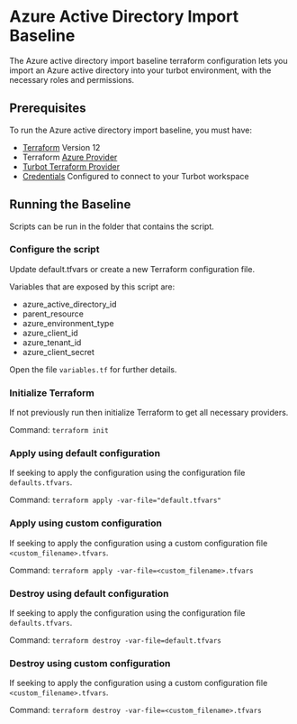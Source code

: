 # Azure Active Directory Import Baseline

The Azure active directory import baseline terraform configuration lets you import an Azure active directory into your turbot environment, with the necessary roles and permissions.

## Prerequisites

To run the Azure active directory import baseline, you must have:

- [Terraform](https://www.terraform.io) Version 12
- Terraform [Azure Provider](https://www.terraform.io/docs/providers/azurerm/index.html)
- [Turbot Terraform Provider](https://github.com/turbotio/terraform-provider-turbot)
- [Credentials](https://turbot.com/v5/docs/reference/cli/installation#setup-your-turbot-credentials) Configured to connect to your Turbot workspace

## Running the Baseline

Scripts can be run in the folder that contains the script.

### Configure the script

Update default.tfvars or create a new Terraform configuration file.

Variables that are exposed by this script are:

- azure_active_directory_id
- parent_resource
- azure_environment_type
- azure_client_id
- azure_tenant_id
- azure_client_secret

Open the file `variables.tf` for further details.

### Initialize Terraform

If not previously run then initialize Terraform to get all necessary providers.

Command: `terraform init`

### Apply using default configuration

If seeking to apply the configuration using the configuration file `defaults.tfvars`.

Command: `terraform apply -var-file="default.tfvars"`

### Apply using custom configuration

If seeking to apply the configuration using a custom configuration file `<custom_filename>.tfvars`.

Command: `terraform apply -var-file=<custom_filename>.tfvars`

### Destroy using default configuration

If seeking to apply the configuration using the configuration file `defaults.tfvars`.

Command: `terraform destroy -var-file=default.tfvars`

### Destroy using custom configuration

If seeking to apply the configuration using a custom configuration file `<custom_filename>.tfvars`.

Command: `terraform destroy -var-file=<custom_filename>.tfvars`

